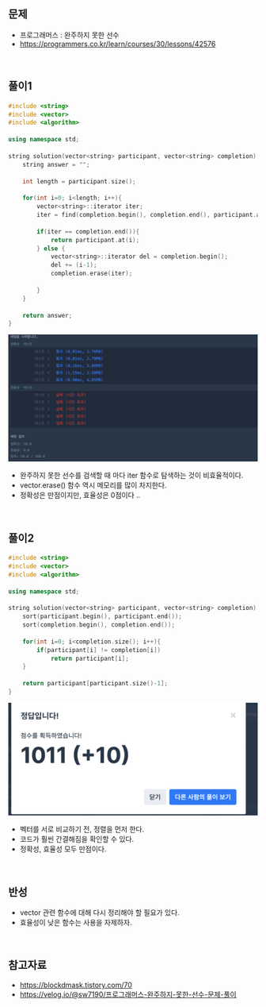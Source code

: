 ## 문제
- 프로그래머스 : 완주하지 못한 선수
- https://programmers.co.kr/learn/courses/30/lessons/42576

<br/>

## 풀이1
```c++
#include <string>
#include <vector>
#include <algorithm>

using namespace std;

string solution(vector<string> participant, vector<string> completion) {
    string answer = "";
    
    int length = participant.size();

    for(int i=0; i<length; i++){
        vector<string>::iterator iter;
        iter = find(completion.begin(), completion.end(), participant.at(i));

        if(iter == completion.end()){
            return participant.at(i);
        } else {
            vector<string>::iterator del = completion.begin();
            del += (i-1);
            completion.erase(iter);
            
        }
    }

    return answer;
}
```
![screenshots](./screenshots/prog_42576_notpass.png)
- 완주하지 못한 선수를 검색할 때 마다 iter 함수로 탐색하는 것이 비효율적이다.
- vector.erase() 함수 역시 메모리를 많이 차지한다.
- 정확성은 만점이지만, 효율성은 0점이다 .. 


<br/>


## 풀이2
```c++
#include <string>
#include <vector>
#include <algorithm>

using namespace std;

string solution(vector<string> participant, vector<string> completion) {
    sort(participant.begin(), participant.end());
    sort(completion.begin(), completion.end());
    
    for(int i=0; i<completion.size(); i++){
        if(participant[i] != completion[i])
            return participant[i];
    }
    
    return participant[participant.size()-1];
}
```
![screenshots](./screenshots/prog_42576_pass.png)
- 벡터를 서로 비교하기 전, 정렬을 먼저 한다.
- 코드가 훨씬 간결해짐을 확인할 수 있다.
- 정확성, 효율성 모두 만점이다.

<br/>

## 반성
- vector 관련 함수에 대해 다시 정리해야 할 필요가 있다.
- 효율성이 낮은 함수는 사용을 자제하자.

<br/>

## 참고자료
- https://blockdmask.tistory.com/70
- https://velog.io/@sw7190/프로그래머스-완주하지-못한-선수-문제-풀이

